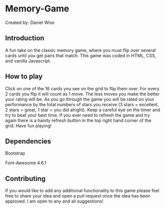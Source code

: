 # Memory-Game
Created by: Daniel Wise

## Introduction
A fun take on the classic memory game, where you must flip over several cards until you get pairs that match. This game was coded in
HTML, CSS, and vanilla Javascript. 

## How to play
Click on one of the 16 cards you see on the grid to flip them over. For every 2 cards you flip it will count as 1 move. The less moves you 
make the better your rating will be. As you go through the game you will be rated on your performance by the total numbers of stars you
receive (3 stars = excellent, 2 stars = great, 1 star = you did alright). Keep a careful eye on the timer and try to beat your best time.
If you ever need to refresh the game and try again there is a handy refresh button in the top right hand corner of the grid. Have fun 
playing!

## Dependencies
Bootstrap

Font-Awesome 4.6.1

## Contributing
If you would like to add any additional functionality to this game please feel free to share your idea and open a pull request once the 
idea has been approved. I am open to any and all suggestions!
